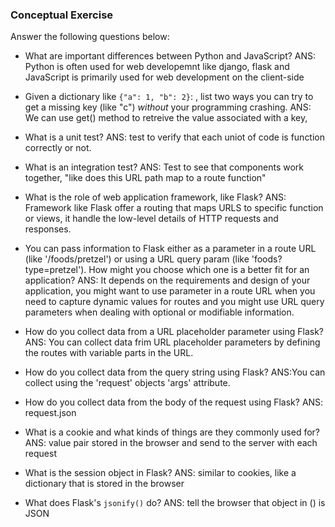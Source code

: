 ### Conceptual Exercise

Answer the following questions below:

- What are important differences between Python and JavaScript?
  ANS: Python is often used for web developemnt like django, flask and JavaScript is primarily used for web development on the client-side

- Given a dictionary like ``{"a": 1, "b": 2}``: , list two ways you
  can try to get a missing key (like "c") *without* your programming
  crashing.
  ANS: We can use get() method to retreive the value associated with a key, 

- What is a unit test?
   ANS: test to verify that each uniot of code is function correctly or not.

- What is an integration test?
   ANS: Test to see that components work together, "like does this URL path map to a route function"

- What is the role of web application framework, like Flask?
   ANS: Framework like Flask offer a routing that maps URLS to specific function or views, it handle the low-level details of HTTP requests and responses.

- You can pass information to Flask either as a parameter in a route URL
  (like '/foods/pretzel') or using a URL query param (like
  'foods?type=pretzel'). How might you choose which one is a better fit
  for an application?
  ANS: It depends on the requirements and design of your application, you might want to use parameter in a route URL when you need to capture dynamic values for routes and you might use URL query parameters when dealing with optional or modifiable information.

- How do you collect data from a URL placeholder parameter using Flask?
  ANS: You can collect data frim URL placeholder parameters by defining the routes with variable parts in the URL.

- How do you collect data from the query string using Flask?
  ANS:You can collect using the 'request' objects 'args' attribute.

- How do you collect data from the body of the request using Flask?
   ANS: request.json

- What is a cookie and what kinds of things are they commonly used for?
   ANS: value pair stored in the browser and send to the server with each request

- What is the session object in Flask?
   ANS: similar to cookies, like a dictionary that is stored in the browser

- What does Flask's `jsonify()` do?
   ANS: tell the browser that object in () is JSON
